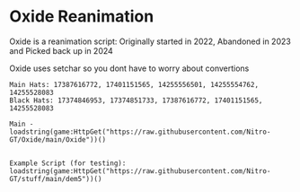 # Oxide Reanimation
Oxide is a reanimation script: Originally started in 2022, Abandoned in 2023 and Picked back up in 2024

Oxide uses setchar so you dont have to worry about convertions
```
Main Hats: 17387616772, 17401151565, 14255556501, 14255554762, 14255528083
Black Hats: 17374846953, 17374851733, 17387616772, 17401151565, 14255528083

Main - loadstring(game:HttpGet("https://raw.githubusercontent.com/Nitro-GT/Oxide/main/Oxide"))()


Example Script (for testing):
loadstring(game:HttpGet("https://raw.githubusercontent.com/Nitro-GT/stuff/main/dem5"))()
